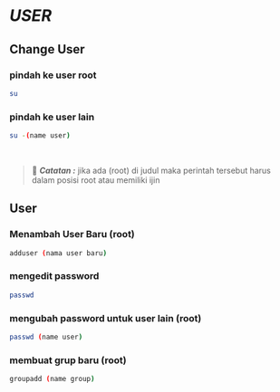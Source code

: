 # *USER*

## Change User

### pindah ke user root

```sh
su
```

### pindah ke user lain

```sh
su -(name user)
```

</br>

> :memo: ***Catatan :*** jika ada (root) di judul maka perintah tersebut harus dalam posisi root atau memiliki ijin

## User

### Menambah User Baru (root)

```sh
adduser (nama user baru)
```

### mengedit password

```sh
passwd
```

### mengubah password untuk user lain (root)

```sh
passwd (name user)
```

### membuat grup baru (root)

```sh
groupadd (name group)
```

<!-- ## Melihat User

### who

melihat user yang saat ini login di linux.

```sh
who
```

### w

sama seperti who tapi disini kita dapat melihat hal yang tidak ada di who.

```sh
w
```

### whoami

melihat user apa yang kita gunakan.

```sh
whoami
```

### who am i

sama seperti whoami untuk melihat user yang kita gunakan, tapi disini kita dapat melihat beberapa keterangan.

```sh
who am i
```

### id

melihat id dan grup yang user digunakan.

```sh
id
```

</br> -->

